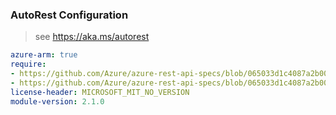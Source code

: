 ### AutoRest Configuration

> see https://aka.ms/autorest

``` yaml
azure-arm: true
require:
- https://github.com/Azure/azure-rest-api-specs/blob/065033d1c4087a2b009e71c0b3f0666718354ebd/specification/redis/resource-manager/readme.md
- https://github.com/Azure/azure-rest-api-specs/blob/065033d1c4087a2b009e71c0b3f0666718354ebd/specification/redis/resource-manager/readme.go.md
license-header: MICROSOFT_MIT_NO_VERSION
module-version: 2.1.0
```